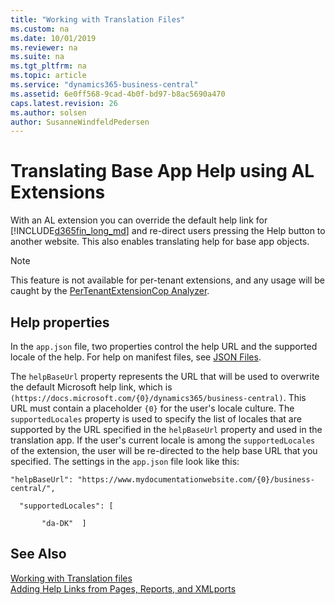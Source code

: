 ```yaml
---
title: "Working with Translation Files"
ms.custom: na
ms.date: 10/01/2019
ms.reviewer: na
ms.suite: na
ms.tgt_pltfrm: na
ms.topic: article
ms.service: "dynamics365-business-central"
ms.assetid: 6e0ff568-9cad-4b0f-bd97-b8ac5690a470
caps.latest.revision: 26
ms.author: solsen
author: SusanneWindfeldPedersen
---
```


# Translating Base App Help using AL Extensions
With an AL extension you can override the default help link for [!INCLUDE[d365fin_long_md](includes/d365fin_long_md.md)] and re-direct users pressing the Help button to another website. This also enables translating help for base app objects.

> [!NOTE]  
> This feature is not available for per-tenant extensions, and any usage will be caught by the [PerTenantExtensionCop Analyzer](devenv-codeanalyzer-pertenantextensioncop-rules.md).

## Help properties
In the `app.json` file, two properties control the help URL and the supported locale of the help. For help on manifest files, see [JSON Files](devenv-json-files.md).

The `helpBaseUrl` property represents the URL that will be used to overwrite the default Microsoft help link, which is `(https://docs.microsoft.com/{0}/dynamics365/business-central)`. This URL must contain a placeholder `{0}` for the user's locale culture. 
The `supportedLocales` property is used to specify the list of locales that are supported by the URL specified in the `helpBaseUrl` property and used in the translation app. If the user's current locale is among the `supportedLocales` of the extension, the user will be re-directed to the help base URL that you specified. The settings in the `app.json` file look like this:

```
"helpBaseUrl": "https://www.mydocumentationwebsite.com/{0}/business-central/",

  "supportedLocales": [

       "da-DK"  ]
```

## See Also
[Working with Translation files](devenv-work-with-translation-files.md)  
[Adding Help Links from Pages, Reports, and XMLports](devenv-adding-help-links-from-pages-tables-xmlports.md)  
